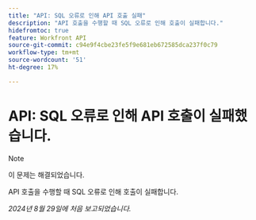 ```yaml
---
title: "API: SQL 오류로 인해 API 호출 실패"
description: "API 호출을 수행할 때 SQL 오류로 인해 호출이 실패합니다."
hidefromtoc: true
feature: Workfront API
source-git-commit: c94e9f4cbe23fe5f9e681eb672585dca237f0c79
workflow-type: tm+mt
source-wordcount: '51'
ht-degree: 17%

---
```


# API: SQL 오류로 인해 API 호출이 실패했습니다.

>[!NOTE]
>
>이 문제는 해결되었습니다.

API 호출을 수행할 때 SQL 오류로 인해 호출이 실패합니다.

_2024년 8월 29일에 처음 보고되었습니다._
